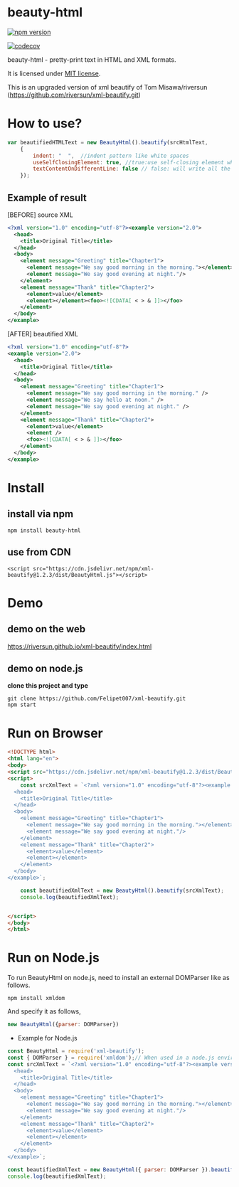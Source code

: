 # beauty-html 
[![npm version](https://badge.fury.io/js/beauty-html.svg)](https://badge.fury.io/js/beauty-html)

[comment]: <> ([![CircleCI]&#40;https://circleci.com/gh/riversun/xml-beautify/tree/master.svg?style=shield&#41;]&#40;https://circleci.com/gh/riversun/xml-beautify/tree/master&#41;)
[![codecov](https://codecov.io/gh/riversun/xml-beautify/branch/master/graph/badge.svg?token=5ODIRDVDLF)](https://codecov.io/gh/riversun/xml-beautify)

beauty-html - pretty-print text in HTML and XML formats.

It is licensed under [MIT license](https://opensource.org/licenses/MIT).

This is an upgraded version of xml beautify of Tom Misawa/riversun (https://github.com/riversun/xml-beautify.git)

# How to use?

```javascript
var beautifiedHTMLText = new BeautyHtml().beautify(srcHtmlText,
    {
        indent: "  ",  //indent pattern like white spaces
        useSelfClosingElement: true, //true:use self-closing element when empty element.
        textContentOnDifferentLine: false // false: will write all the text together with its tags and siblings. true: will make a different line for each text fragment
    });

```


## Example of result

 
[BEFORE] source XML
```XML
<?xml version="1.0" encoding="utf-8"?><example version="2.0">
  <head>
    <title>Original Title</title>
  </head>
  <body>
    <element message="Greeting" title="Chapter1">
      <element message="We say good morning in the morning."></element><element message="We say hello at noon."/>
      <element message="We say good evening at night."/>
    </element>
    <element message="Thank" title="Chapter2">
      <element>value</element>
      <element></element><foo><![CDATA[ < > & ]]></foo>
    </element>
  </body>
</example>
```

[AFTER] beautified XML
```XML
<?xml version="1.0" encoding="utf-8"?>
<example version="2.0">
  <head>
    <title>Original Title</title>
  </head>
  <body>
    <element message="Greeting" title="Chapter1">
      <element message="We say good morning in the morning." />
      <element message="We say hello at noon." />
      <element message="We say good evening at night." />
    </element>
    <element message="Thank" title="Chapter2">
      <element>value</element>
      <element />
      <foo><![CDATA[ < > & ]]></foo>
    </element>
  </body>
</example>

```


# Install
## install via npm

```shell
npm install beauty-html
```

## use from CDN

```
<script src="https://cdn.jsdelivr.net/npm/xml-beautify@1.2.3/dist/BeautyHtml.js"></script>
```

# Demo
## demo on the web
https://riversun.github.io/xml-beautify/index.html

## demo on node.js

**clone this project and type**

```shell
git clone https://github.com/Felipet007/xml-beautify.git
npm start
```

# Run on Browser

```html
<!DOCTYPE html>
<html lang="en">
<body>
<script src="https://cdn.jsdelivr.net/npm/xml-beautify@1.2.3/dist/BeautyHtml.js"></script>
<script>
    const srcXmlText = `<?xml version="1.0" encoding="utf-8"?><example version="2.0">
  <head>
    <title>Original Title</title>
  </head>
  <body>
    <element message="Greeting" title="Chapter1">
      <element message="We say good morning in the morning."></element><element message="We say hello at noon."/>
      <element message="We say good evening at night."/>
    </element>
    <element message="Thank" title="Chapter2">
      <element>value</element>
      <element></element>
    </element>
  </body>
</example>`;

    const beautifiedXmlText = new BeautyHtml().beautify(srcXmlText);
    console.log(beautifiedXmlText);


</script>
</body>
</html>

```

# Run on Node.js

To run BeautyHtml on node.js, need to install an external DOMParser like as follows.

```
npm install xmldom 
```

And specify it as follows,

```javascript
new BeautyHtml({parser: DOMParser})
```

- Example for Node.js

```javascript
const BeautyHtml = require('xml-beautify');
const { DOMParser } = require('xmldom');// When used in a node.js environment, DOMParser is needed.
const srcXmlText = `<?xml version="1.0" encoding="utf-8"?><example version="2.0">
  <head>
    <title>Original Title</title>
  </head>
  <body>
    <element message="Greeting" title="Chapter1">
      <element message="We say good morning in the morning."></element><element message="We say hello at noon."/>
      <element message="We say good evening at night."/>
    </element>
    <element message="Thank" title="Chapter2">
      <element>value</element>
      <element></element>
    </element>
  </body>
</example>`;

const beautifiedXmlText = new BeautyHtml({ parser: DOMParser }).beautify(srcXmlText);
console.log(beautifiedXmlText);

```
